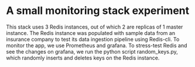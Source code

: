 # A small monitoring stack experiment

This stack uses 3 Redis instances, out of which 2 are replicas of 1 master instance. The Redis instance was populated with sample data from an insurance company to test its data ingestion pipeline using Redis-cli. To monitor the app, we use  Prometheus and grafana. To stress-test Redis and see the changes on grafana, we run the python script random_keys.py, which randomly inserts and deletes keys on the Redis instance.
